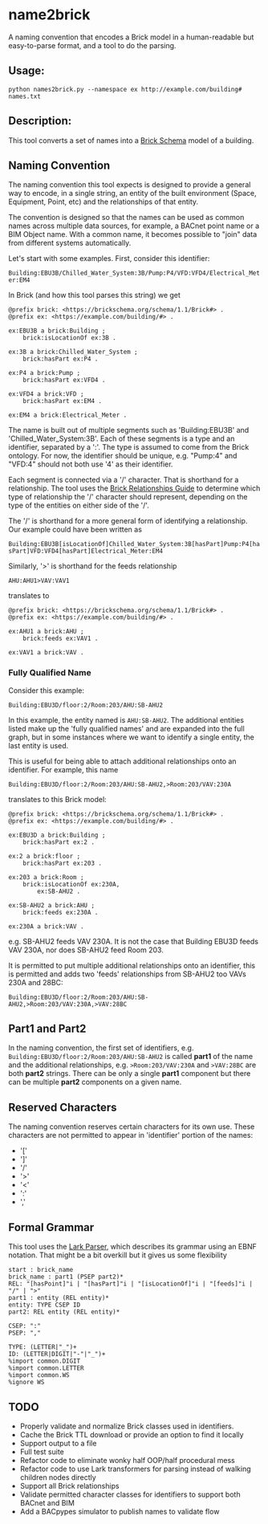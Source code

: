 # name2brick
A naming convention that encodes a Brick model in a human-readable but easy-to-parse format, and a tool to do the parsing.

## Usage:
```
python names2brick.py --namespace ex http://example.com/building# names.txt
```

## Description:
This tool converts a set of names into a [Brick Schema](https://brickschema.org) model of a building. 

## Naming Convention
The naming convention this tool expects is designed to provide a general way to encode, in a single string, an entity of the built environment (Space, Equipment, Point, etc) and the relationships of that entity. 

The convention is designed so that the names can be used as common names across multiple data sources, for example, a BACnet point name or a BIM Object name. With a common name, it becomes possible to "join" data from different systems automatically.

Let's start with some examples. First, consider this identifier:

```Building:EBU3B/Chilled_Water_System:3B/Pump:P4/VFD:VFD4/Electrical_Meter:EM4```

In Brick (and how this tool parses this string) we get

```
@prefix brick: <https://brickschema.org/schema/1.1/Brick#> .
@prefix ex: <https://example.com/building/#> .

ex:EBU3B a brick:Building ;
    brick:isLocationOf ex:3B .

ex:3B a brick:Chilled_Water_System ;
    brick:hasPart ex:P4 .

ex:P4 a brick:Pump ;
    brick:hasPart ex:VFD4 .

ex:VFD4 a brick:VFD ;
    brick:hasPart ex:EM4 .

ex:EM4 a brick:Electrical_Meter .
```

The name is built out of multiple segments such as 'Building:EBU3B' and 'Chilled_Water_System:3B'. Each of these segments is a type and an identifier, separated by a ':'. The type is assumed to come from the Brick ontology. For now, the identifier should be unique, e.g. "Pump:4" and "VFD:4" should not both use '4' as their identifier.  

Each segment is connected via a '/' character. That is shorthand for a relationship. The tool uses the [Brick Relationships Guide](https://brickschema.org/relationships) to determine which type of relationship the '/' character should represent, depending on the type of the entities on either side of the '/'. 

The '/' is shorthand for a more general form of identifying a relationship. Our example could have been written as 

```Building:EBU3B[isLocationOf]Chilled_Water_System:3B[hasPart]Pump:P4[hasPart]VFD:VFD4[hasPart]Electrical_Meter:EM4```

Similarly, '>' is shorthand for the feeds relationship

```AHU:AHU1>VAV:VAV1```

translates to

```
@prefix brick: <https://brickschema.org/schema/1.1/Brick#> .
@prefix ex: <https://example.com/building/#> .

ex:AHU1 a brick:AHU ;
    brick:feeds ex:VAV1 .

ex:VAV1 a brick:VAV .
```

### Fully Qualified Name
Consider this example:

```Building:EBU3D/floor:2/Room:203/AHU:SB-AHU2```

In this example, the entity named is ```AHU:SB-AHU2```. The additional entities listed make up the 'fully qualified names' and are expanded into the full graph, but in some instances where we want to identify a single entity, the last entity is used. 

This is useful for being able to attach additional relationships onto an identifier. For example, this name

```Building:EBU3D/floor:2/Room:203/AHU:SB-AHU2,>Room:203/VAV:230A```

translates to this Brick model:
```
@prefix brick: <https://brickschema.org/schema/1.1/Brick#> .
@prefix ex: <https://example.com/building/#> .

ex:EBU3D a brick:Building ;
    brick:hasPart ex:2 .

ex:2 a brick:floor ;
    brick:hasPart ex:203 .

ex:203 a brick:Room ;
    brick:isLocationOf ex:230A,
        ex:SB-AHU2 .

ex:SB-AHU2 a brick:AHU ;
    brick:feeds ex:230A .

ex:230A a brick:VAV .

```
e.g. SB-AHU2 feeds VAV 230A. It is not the case that Building EBU3D feeds VAV 230A, nor does SB-AHU2 feed Room 203. 

It is permitted to put multiple additional relationships onto an identifier, this is permitted and adds two 'feeds' relationships from SB-AHU2 too VAVs 230A and 28BC:

```Building:EBU3D/floor:2/Room:203/AHU:SB-AHU2,>Room:203/VAV:230A,>VAV:28BC```

## Part1 and Part2
In the naming convention, the first set of identifiers, e.g.
```Building:EBU3D/floor:2/Room:203/AHU:SB-AHU2```
is called **part1** of the name and the additional relationships, e.g.
```>Room:203/VAV:230A``` and ```>VAV:28BC``` are both **part2** strings. There can be only a single **part1** component but there can be multiple **part2** components on a given name.


## Reserved Characters
The naming convention reserves certain characters for its own use. These characters are not permitted to appear in 'identifier' portion of the names:

* '['
* ']'
* '/'
* '>'
* '<'
* ':'
* ','

## Formal Grammar
This tool uses the [Lark Parser](https://github.com/lark-parser/lark), which describes its grammar using an EBNF notation. That might be a bit overkill but it gives us some flexibility

```EBNF
start : brick_name
brick_name : part1 (PSEP part2)*
REL: "[hasPoint]"i | "[hasPart]"i | "[isLocationOf]"i | "[feeds]"i | "/" | ">"
part1 : entity (REL entity)*
entity: TYPE CSEP ID
part2: REL entity (REL entity)*

CSEP: ":"
PSEP: ","

TYPE: (LETTER|"_")+
ID: (LETTER|DIGIT|"-"|"_")+
%import common.DIGIT
%import common.LETTER
%import common.WS
%ignore WS
```

## TODO
* Properly validate and normalize Brick classes used in identifiers.
* Cache the Brick TTL download or provide an option to find it locally
* Support output to a file
* Full test suite
* Refactor code to eliminate wonky half OOP/half procedural mess
* Refactor code to use Lark transformers for parsing instead of walking children nodes directly
* Support all Brick relationships
* Validate permitted character classes for identifiers to support both BACnet and BIM
* Add a BACpypes simulator to publish names to validate flow
